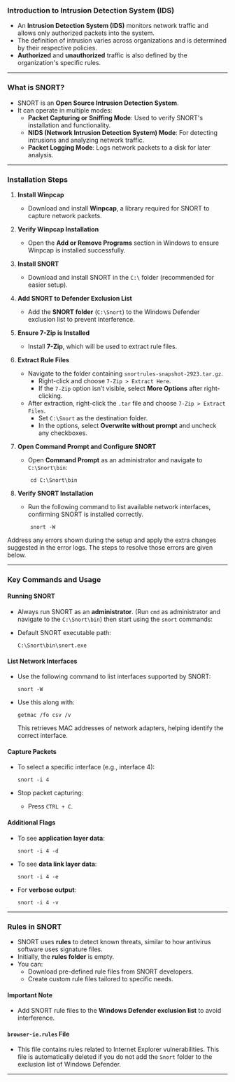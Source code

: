 ### **Introduction to Intrusion Detection System (IDS)**

- An **Intrusion Detection System (IDS)** monitors network traffic and allows only authorized packets into the system.
- The definition of intrusion varies across organizations and is determined by their respective policies.
- **Authorized** and **unauthorized** traffic is also defined by the organization's specific rules.

---

### **What is SNORT?**

- SNORT is an **Open Source Intrusion Detection System**.
- It can operate in multiple modes:
    - **Packet Capturing or Sniffing Mode**: Used to verify SNORT's installation and functionality.
    - **NIDS (Network Intrusion Detection System) Mode**: For detecting intrusions and analyzing network traffic.
    - **Packet Logging Mode**: Logs network packets to a disk for later analysis.

---

### **Installation Steps**

1. **Install Winpcap**
    
    - Download and install **Winpcap**, a library required for SNORT to capture network packets.
2. **Verify Winpcap Installation**
    
    - Open the **Add or Remove Programs** section in Windows to ensure Winpcap is installed successfully.
3. **Install SNORT**
    
    - Download and install SNORT in the `C:\` folder (recommended for easier setup).
4. **Add SNORT to Defender Exclusion List**
    
    - Add the **SNORT folder** (`C:\Snort`) to the Windows Defender exclusion list to prevent interference.
5. **Ensure 7-Zip is Installed**
    
    - Install **7-Zip**, which will be used to extract rule files.
6. **Extract Rule Files**
    
    - Navigate to the folder containing `snortrules-snapshot-2923.tar.gz`.
        - Right-click and choose `7-Zip > Extract Here`.
        - If the `7-Zip` option isn’t visible, select **More Options** after right-clicking.
    - After extraction, right-click the `.tar` file and choose `7-Zip > Extract Files`.
        - Set `C:\Snort` as the destination folder.
        - In the options, select **Overwrite without prompt** and uncheck any checkboxes.
7. **Open Command Prompt and Configure SNORT**
    
    - Open **Command Prompt** as an administrator and navigate to `C:\Snort\bin`:
        
	```shell
		cd C:\Snort\bin
	```
        
8. **Verify SNORT Installation**
	- Run the following command to list available network interfaces, confirming SNORT is installed correctly.
	```shell
		snort -W
	```


Address any errors shown during the setup and apply the extra changes suggested in the error logs. The steps to resolve those errors are given below.

---

### **Key Commands and Usage**

#### **Running SNORT**

- Always run SNORT as an **administrator**. (Run `cmd` as administrator and navigate to the `C:\Snort\bin`) then start using the `snort` commands:
- Default SNORT executable path:
    
    ```plaintext
    C:\Snort\bin\snort.exe
    ```
    
#### **List Network Interfaces**

- Use the following command to list interfaces supported by SNORT:
    
    ```shell
    snort -W
    ```
    
- Use this along with:
    
    ```shell
    getmac /fo csv /v
    ```
    
    This retrieves MAC addresses of network adapters, helping identify the correct interface.

#### **Capture Packets**

- To select a specific interface (e.g., interface 4):
    
    ```shell
    snort -i 4
    ```
    
- Stop packet capturing:
    - Press `CTRL + C`.

#### **Additional Flags**

- To see **application layer data**:
    
    ```shell
    snort -i 4 -d
    ```
    
- To see **data link layer data**:
    
    ```shell
    snort -i 4 -e
    ```
    
- For **verbose output**:
    
    ```shell
    snort -i 4 -v
    ```
    

---

### **Rules in SNORT**

- SNORT uses **rules** to detect known threats, similar to how antivirus software uses signature files.
- Initially, the **rules folder** is empty.
- You can:
    - Download pre-defined rule files from SNORT developers.
    - Create custom rule files tailored to specific needs.

#### **Important Note**

- Add SNORT rule files to the **Windows Defender exclusion list** to avoid interference.

#### **`browser-ie.rules` File**

- This file contains rules related to Internet Explorer vulnerabilities. This file is automatically deleted if you do not add the `Snort` folder to the exclusion list of Windows Defender.

---